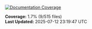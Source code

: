 <!-- Documentation Coverage Badge - Auto-generated by pre-commit hook -->
[![Documentation Coverage](https://img.shields.io/badge/Documentation%20Coverage-1.7%25-red?style=flat&logo=gitbook&logoColor=white)](./documentation-coverage-report.html)

**Coverage:** 1.7% (9/515 files)  
**Last Updated:** 2025-07-12 23:19:47 UTC
